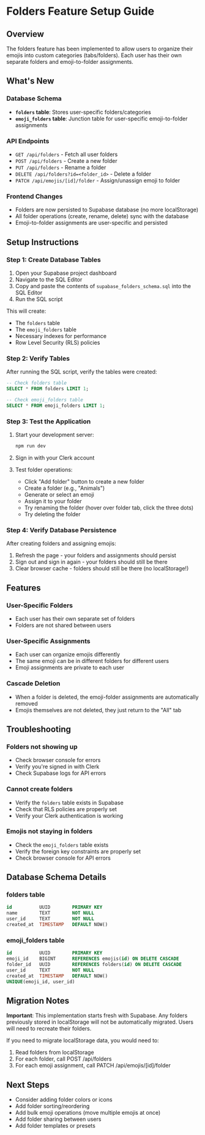 # Folders Feature Setup Guide

## Overview

The folders feature has been implemented to allow users to organize their emojis into custom categories (tabs/folders). Each user has their own separate folders and emoji-to-folder assignments.

## What's New

### Database Schema
- **`folders` table**: Stores user-specific folders/categories
- **`emoji_folders` table**: Junction table for user-specific emoji-to-folder assignments

### API Endpoints
- `GET /api/folders` - Fetch all user folders
- `POST /api/folders` - Create a new folder
- `PUT /api/folders` - Rename a folder
- `DELETE /api/folders?id=<folder_id>` - Delete a folder
- `PATCH /api/emojis/[id]/folder` - Assign/unassign emoji to folder

### Frontend Changes
- Folders are now persisted to Supabase database (no more localStorage)
- All folder operations (create, rename, delete) sync with the database
- Emoji-to-folder assignments are user-specific and persisted

## Setup Instructions

### Step 1: Create Database Tables

1. Open your Supabase project dashboard
2. Navigate to the SQL Editor
3. Copy and paste the contents of `supabase_folders_schema.sql` into the SQL Editor
4. Run the SQL script

This will create:
- The `folders` table
- The `emoji_folders` table
- Necessary indexes for performance
- Row Level Security (RLS) policies

### Step 2: Verify Tables

After running the SQL script, verify the tables were created:

```sql
-- Check folders table
SELECT * FROM folders LIMIT 1;

-- Check emoji_folders table
SELECT * FROM emoji_folders LIMIT 1;
```

### Step 3: Test the Application

1. Start your development server:
   ```bash
   npm run dev
   ```

2. Sign in with your Clerk account

3. Test folder operations:
   - Click "Add folder" button to create a new folder
   - Create a folder (e.g., "Animals")
   - Generate or select an emoji
   - Assign it to your folder
   - Try renaming the folder (hover over folder tab, click the three dots)
   - Try deleting the folder

### Step 4: Verify Database Persistence

After creating folders and assigning emojis:

1. Refresh the page - your folders and assignments should persist
2. Sign out and sign in again - your folders should still be there
3. Clear browser cache - folders should still be there (no localStorage!)

## Features

### User-Specific Folders
- Each user has their own separate set of folders
- Folders are not shared between users

### User-Specific Assignments
- Each user can organize emojis differently
- The same emoji can be in different folders for different users
- Emoji assignments are private to each user

### Cascade Deletion
- When a folder is deleted, the emoji-folder assignments are automatically removed
- Emojis themselves are not deleted, they just return to the "All" tab

## Troubleshooting

### Folders not showing up
- Check browser console for errors
- Verify you're signed in with Clerk
- Check Supabase logs for API errors

### Cannot create folders
- Verify the `folders` table exists in Supabase
- Check that RLS policies are properly set
- Verify your Clerk authentication is working

### Emojis not staying in folders
- Check the `emoji_folders` table exists
- Verify the foreign key constraints are properly set
- Check browser console for API errors

## Database Schema Details

### folders table
```sql
id          UUID        PRIMARY KEY
name        TEXT        NOT NULL
user_id     TEXT        NOT NULL
created_at  TIMESTAMP   DEFAULT NOW()
```

### emoji_folders table
```sql
id          UUID        PRIMARY KEY
emoji_id    BIGINT      REFERENCES emojis(id) ON DELETE CASCADE
folder_id   UUID        REFERENCES folders(id) ON DELETE CASCADE
user_id     TEXT        NOT NULL
created_at  TIMESTAMP   DEFAULT NOW()
UNIQUE(emoji_id, user_id)
```

## Migration Notes

**Important**: This implementation starts fresh with Supabase. Any folders previously stored in localStorage will not be automatically migrated. Users will need to recreate their folders.

If you need to migrate localStorage data, you would need to:
1. Read folders from localStorage
2. For each folder, call POST /api/folders
3. For each emoji assignment, call PATCH /api/emojis/[id]/folder

## Next Steps

- Consider adding folder colors or icons
- Add folder sorting/reordering
- Add bulk emoji operations (move multiple emojis at once)
- Add folder sharing between users
- Add folder templates or presets

